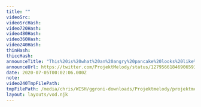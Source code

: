 ```yaml
---
title: ""
videoSrc: 
videoSrcHash: 
video720Hash: 
video480Hash: 
video360Hash: 
video240Hash: 
thinHash: 
thiccHash: 
announceTitle: "This%20is%20what%20an%20angry%20pancake%20looks%20like%21%21%20Also%20I%27m%20live%20you%20butts"
announceUrl: https://twitter.com/ProjektMelody/status/1279566184690659330
date: 2020-07-05T00:02:06.000Z
note: 
video240TmpFilePath: 
tmpFilePath: /media/chris/WISH/ggroni-downloads/Projektmelody/projektmelody-cb-2020-07-04.mp4
layout: layouts/vod.njk
---
```

